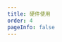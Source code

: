 ```yaml
---
title: 硬件使用
order: 4
pageInfo: false
---
```


<VidStack
  src="https://likeyou156156.online:9000/lky/EX/EX402/video/402完整版.webm"
/>
